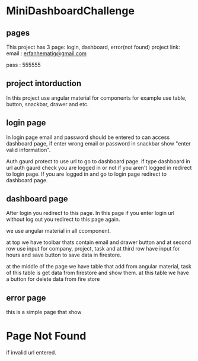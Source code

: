 # MiniDashboardChallenge

## pages
This project has 3 page: login, dashboard, error(not found)
project link: 
email : erfanhematig@gmail.com

pass  : 555555

## project intorduction 
In this project use angular material for components for example use table, button, snackbar, drawer and etc.

## login page
In login page email and password should be entered to can access dashboard page, if enter wrong email or password in snackbar show "enter valid information".

Auth gaurd protect to use url to go to dashboard page. if type dashboard in url auth gaurd check you are logged in or not if you aren't logged in redirect to login page.
If you are logged in and go to login page redirect to dashboard page.

## dashboard page
After login you redirect to this page. In this page if you enter login url without log out you redirect to this page again.

we use angular material in all ccomponent.

at top we have toolbar thats contain email and drawer button and at second row use input for company, project, task and at third row have input for hours and save button to save data in firestore.

at the middle of the page we have table that add from angular material, task of this table is get data from firestore and show them. at this table we have a button for delete data from fire store

## error page
this is a simple page that show <h1>Page Not Found</h1> if invalid url entered.
